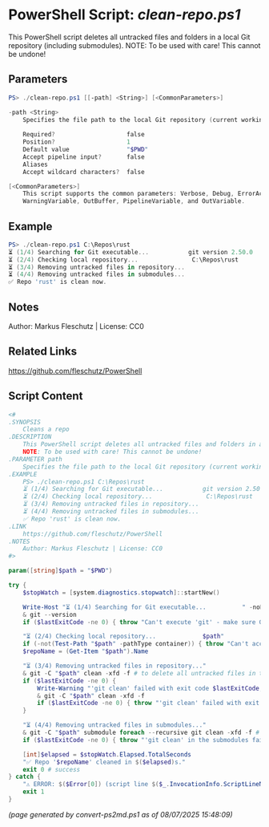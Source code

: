 PowerShell Script: *clean-repo.ps1*
===================================

This PowerShell script deletes all untracked files and folders in a local Git repository (including submodules).
NOTE: To be used with care! This cannot be undone!

Parameters
----------
```powershell
PS> ./clean-repo.ps1 [[-path] <String>] [<CommonParameters>]

-path <String>
    Specifies the file path to the local Git repository (current working directory by default)
    
    Required?                    false
    Position?                    1
    Default value                "$PWD"
    Accept pipeline input?       false
    Aliases                      
    Accept wildcard characters?  false

[<CommonParameters>]
    This script supports the common parameters: Verbose, Debug, ErrorAction, ErrorVariable, WarningAction, 
    WarningVariable, OutBuffer, PipelineVariable, and OutVariable.
```

Example
-------
```powershell
PS> ./clean-repo.ps1 C:\Repos\rust
⏳ (1/4) Searching for Git executable...           git version 2.50.0
⏳ (2/4) Checking local repository...        	   C:\Repos\rust
⏳ (3/4) Removing untracked files in repository...
⏳ (4/4) Removing untracked files in submodules...
✅ Repo 'rust' is clean now.

```

Notes
-----
Author: Markus Fleschutz | License: CC0

Related Links
-------------
https://github.com/fleschutz/PowerShell

Script Content
--------------
```powershell
<#
.SYNOPSIS
	Cleans a repo
.DESCRIPTION
	This PowerShell script deletes all untracked files and folders in a local Git repository (including submodules).
	NOTE: To be used with care! This cannot be undone!
.PARAMETER path
	Specifies the file path to the local Git repository (current working directory by default)
.EXAMPLE
	PS> ./clean-repo.ps1 C:\Repos\rust
	⏳ (1/4) Searching for Git executable...           git version 2.50.0
	⏳ (2/4) Checking local repository...        	   C:\Repos\rust
	⏳ (3/4) Removing untracked files in repository...
	⏳ (4/4) Removing untracked files in submodules...
	✅ Repo 'rust' is clean now.
.LINK
	https://github.com/fleschutz/PowerShell
.NOTES
	Author: Markus Fleschutz | License: CC0
#>

param([string]$path = "$PWD")

try {
	$stopWatch = [system.diagnostics.stopwatch]::startNew()

	Write-Host "⏳ (1/4) Searching for Git executable...          " -noNewline
	& git --version
	if ($lastExitCode -ne 0) { throw "Can't execute 'git' - make sure Git is installed and available" }

	"⏳ (2/4) Checking local repository...             $path"
	if (-not(Test-Path "$path" -pathType container)) { throw "Can't access repo folder '$path' - maybe a typo or missing folder permissions?" }
	$repoName = (Get-Item "$path").Name

	"⏳ (3/4) Removing untracked files in repository..."
	& git -C "$path" clean -xfd -f # to delete all untracked files in the main repo
	if ($lastExitCode -ne 0) {
		Write-Warning "'git clean' failed with exit code $lastExitCode, retrying once..."
		& git -C "$path" clean -xfd -f 
		if ($lastExitCode -ne 0) { throw "'git clean' failed with exit code $lastExitCode" }
	}

	"⏳ (4/4) Removing untracked files in submodules..."
	& git -C "$path" submodule foreach --recursive git clean -xfd -f # to delete all untracked files in the submodules
	if ($lastExitCode -ne 0) { throw "'git clean' in the submodules failed with exit code $lastExitCode" }

	[int]$elapsed = $stopWatch.Elapsed.TotalSeconds
	"✅ Repo '$repoName' cleaned in $($elapsed)s."
	exit 0 # success
} catch {
	"⚠️ ERROR: $($Error[0]) (script line $($_.InvocationInfo.ScriptLineNumber))"
	exit 1
}
```

*(page generated by convert-ps2md.ps1 as of 08/07/2025 15:48:09)*
